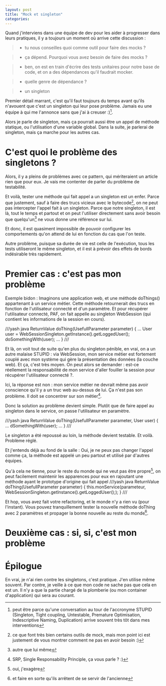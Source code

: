 ```yaml
---
layout: post
title: "Mock et singleton"
categories: 
---
```

Quand j'interviens dans une équipe de dev pour les aider à progresser dans leurs pratiques, il y a toujours un moment où arrive cette discussion : 


> - tu nous conseilles quoi comme outil pour faire des mocks ?

> - ça dépend. Pourquoi vous avez besoin de faire des mocks ?

> - ben, on est en train d'écrire des tests unitaires pour notre base de code, et on a des dépendances qu'il faudrait mocker.

> - quelle genre de dépendance ?

> - un singleton

Premier détail marrant, c'est qu'il faut toujours du temps avant qu'ils n'avouent que c'est un singleton qui leur pose problème. Jamais eu une équipe à qui me l'annonce sans que j'ai à creuser :)[^1].

Alors je parle de singleton, mais ça pourrait aussi être un appel de méthode statique, ou l'utilisation d'une variable global. Dans la suite, je parlerai de singleton, mais ça marche pour les autres cas.

# C'est quoi le problème des singletons ?
Alors, il y a pleins de problèmes avec ce pattern, qui mériteraient un article rien que pour eux.
Je vais me contenter de parler du problème de testabilité.

Et voilà, tester une méthode qui fait appel a un singleton est un enfer. Parce que justement, sauf à faire des trucs vicieux avec le bytecode[^2], on ne peut pas intercepter l'appel fait à un singleton. Parce que notre singleton, il est là, tout le temps et partout et on peut l'utiliser directement sans avoir besoin que quelqu'un[^3] ne vous donne une référence sur lui.

Et donc, il est quasiment impossible de pouvoir configurer les comportements qu'on attend de lui en fonction du cas que l'on teste.

Autre problème, puisque sa durée de vie est celle de l'exécution, tous les tests utiliseront le même singleton, et il est à prévoir des effets de bords indésirable très rapidement.

# Premier cas : c'est pas mon problème
Exemple bidon : Imaginons une application web, et une méthode doThings() appartenant à un service métier.
Cette méthode retournerait des trucs en fonction de l'utilisateur connecté et d'un paramètre.
Et pour récupérer l'utilisateur connecté, PAF, on fait appelle au singleton WebSession (qui contient les informations de la session en cours).


///yash java
ReturnValue doThing(UsefullParameter parameter) {
    ...
    User user = WebSessionSingleton.getInstance().getLoggedUser();
    doSomethingWith(user);
    ...
}
///

Et là, on voit tout de suite qu'en plus du singleton pénible, en vrai, on a un autre malaise STUPID : via WebSession, mon service métier est fortement couplé avec mon système qui gère la présentation des données (la couche web). Et ça, c'est très moyen.
On peut alors se demander : est-ce réellement la responsabilité de mon service d'aller fouiller la session pour récupérer l'utilisateur connecté ?.

Ici, la réponse est non : mon service métier ne devrait même pas avoir conscience qu'il y a un truc web au-dessus de lui. Ça n'est pas son problème. Il doit se concentrer sur son métier[^4].

Donc la solution au problème devient simple. Plutôt que de faire appel au singleton dans le service, on passe l'utilisateur en paramètre.

///yash java
ReturnValue doThing(UsefullParameter parameter, User user) {
    ...
    dSomethingWith(user);
    ...
}
///

Le singleton a été repoussé au loin, la méthode devient testable.
Et voilà. Problème réglé.

Et j'entends déjà au fond de la salle : Oui, je ne peux pas changer l'appel comme ça, la méthode est appelé un peu partout et utilisé par d'autres équipes.

Qu'à cela ne tienne, pour le reste du monde qui ne veut pas être propre[^5], on peut facilement maintenir les apparences pour eux en rajoutant une méthode ayant le prototype d'origine qui fait appel
///yash java
ReturnValue doThing(UsefullParameter parameter) {
   this.monService(parameteur, WebSessionSingleton.getInstance().getLoggedUser(););
}
///

Et hop, vous avez fait votre refactoring, et le monde n'y a rien vu (pour l'instant). Vous pouvez tranquillement tester la nouvelle méthode doThing avec 2 paramètres et propager la bonne nouvelle au reste du monde[^6].

# Deuxième cas : si, si, c'est mon problème



# Épilogue
En vrai, je n'ai rien contre les singletons, c'est pratique. J'en utilise même souvent. Par contre, je veille à ce que mon code ne sache pas que cela en est un. Il n'y a que la partie chargé de la plomberie (ou mon container d'application) qui sera au courant.


[^1]: peut être parce qu'une conversation au tour de l'accronyme STUPID (Singleton, Tight coupling, Untestable, Premature Optimisation, Indescriptive Naming, Duplication) arrive souvent très tôt dans mes interventions
[^2]: ce que font très bien certains outils de mock, mais mon point ici est justement de vous montrer comment ne pas en avoir besoin :)
[^3]: autre que lui même
[^4]: SRP, Single Responsability Principle, ça vous parle ? :)
[^5]: oui, j'exagère
[^6]: et faire en sorte qu'ils arrêtent de se servir de l'ancienne
